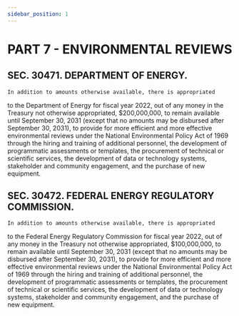 ```yaml
---
sidebar_position: 1
---
```


# PART 7 - ENVIRONMENTAL REVIEWS

## SEC. 30471. DEPARTMENT OF ENERGY.

    In addition to amounts otherwise available, there is appropriated 
to the Department of Energy for fiscal year 2022, out of any money in 
the Treasury not otherwise appropriated, $200,000,000, to remain 
available until September 30, 2031 (except that no amounts may be 
disbursed after September 30, 2031), to provide for more efficient and 
more effective environmental reviews under the National Environmental 
Policy Act of 1969 through the hiring and training of additional 
personnel, the development of programmatic assessments or templates, 
the procurement of technical or scientific services, the development of 
data or technology systems, stakeholder and community engagement, and 
the purchase of new equipment.

## SEC. 30472. FEDERAL ENERGY REGULATORY COMMISSION.

    In addition to amounts otherwise available, there is appropriated 
to the Federal Energy Regulatory Commission for fiscal year 2022, out 
of any money in the Treasury not otherwise appropriated, $100,000,000, 
to remain available until September 30, 2031 (except that no amounts 
may be disbursed after September 30, 2031), to provide for more 
efficient and more effective environmental reviews under the National 
Environmental Policy Act of 1969 through the hiring and training of 
additional personnel, the development of programmatic assessments or 
templates, the procurement of technical or scientific services, the 
development of data or technology systems, stakeholder and community 
engagement, and the purchase of new equipment.
